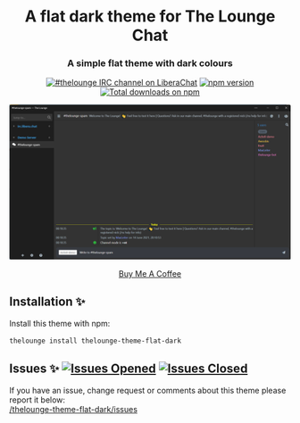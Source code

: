 <h1 align="center">
	A flat dark theme for The Lounge Chat
</h1>

<h3 align="center">
	A simple flat theme with dark colours
</h3>

<p align="center">
	<a href="https://demo.thelounge.chat/"><img
		alt="#thelounge IRC channel on LiberaChat"
		src="https://img.shields.io/badge/libera.chat-%23thelounge-415364.svg?colorA=ff9e18"></a>
	<a href="https://www.npmjs.com/package/thelounge-theme-flat-dark"><img
		alt="npm version"
		src="https://img.shields.io/npm/v/thelounge-theme-flat-dark"></a>
	<a href="https://npm-stat.com/charts.html?package=thelounge-theme-flat-dark"><img
		alt="Total downloads on npm"
		src="https://img.shields.io/npm/dy/thelounge-theme-flat-dark.svg?colorA=333a41&colorB=007dc7&maxAge=3600&label=Downloads"></a>
</p>

<p align="center">
	<img src="https://github.com/aab12345/thelounge-theme-flat-dark/blob/main/thelounge-theme-flat-dark/Screenshots/Screenshot1.png" alt="Screenshot of the Flat Dark theme for The Lounge Chat">
</p>

<p align="center">
<a href="https://www.buymeacoffee.com/aab12345" target="_blank">Buy Me A Coffee</a>
</p>

## Installation :sparkles:
Install this theme with npm:

```sh
thelounge install thelounge-theme-flat-dark
```

## Issues :sparkles: <a href="https://github.com/aab12345/thelounge-theme-flat-dark/issues?q=is%3Aopen+is%3Aissue"> <img alt="Issues Opened" src="https://img.shields.io/github/issues/aab12345/thelounge-theme-flat-dark?color=green&style=plastic"></a> <a href="https://github.com/aab12345/thelounge-theme-flat-dark/issues?q=is%3Aissue+is%3Aclosed"> <img alt="Issues Closed" src="https://img.shields.io/github/issues-closed/aab12345/thelounge-theme-flat-dark?color=orange&style=plastic"></a> <br />
If you have an issue, change request or comments about this theme please report it below:<br/>
<a href="https://github.com/aab12345/thelounge-theme-flat-dark/issues">/thelounge-theme-flat-dark/issues</a>
